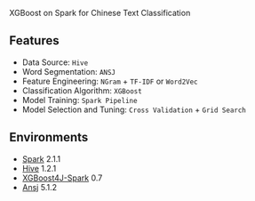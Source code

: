 XGBoost on Spark for Chinese Text Classification

## Features

* Data Source: `Hive`
* Word Segmentation: `ANSJ`
* Feature Engineering: `NGram` + `TF-IDF` or `Word2Vec`
* Classification Algorithm: `XGBoost`
* Model Training: `Spark Pipeline`
* Model Selection and Tuning: `Cross Validation` + `Grid Search`

## Environments

* [Spark](http://spark.apache.org)  2.1.1
* [Hive](https://hive.apache.org)  1.2.1
* [XGBoost4J-Spark](https://github.com/dmlc/xgboost/tree/master/jvm-packages)  0.7
* [Ansj](https://github.com/NLPchina/ansj_seg)  5.1.2

